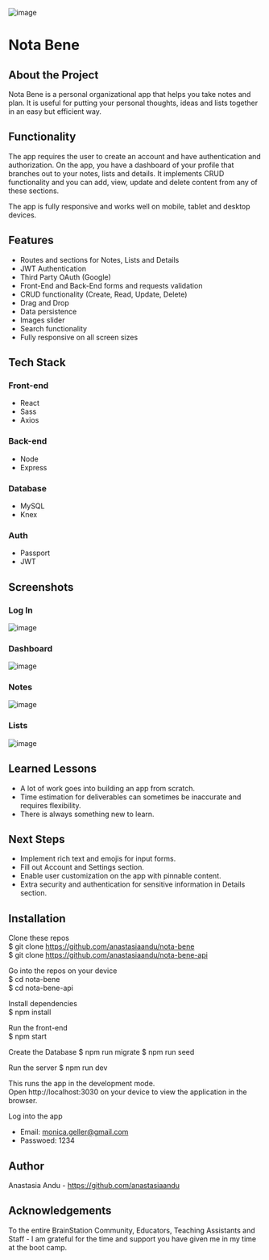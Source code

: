![image](./src/assets/logos/nb-logo-gradient.svg)

# **Nota Bene**

## About the Project 
Nota Bene is a personal organizational app that helps you take notes and plan. It is useful for putting your personal thoughts, ideas and lists together in an easy but efficient way.


## Functionality
The app requires the user to create an account and have authentication and authorization. On the app, you have a dashboard of your profile that branches out to your notes, lists and details. It implements CRUD functionality and you can add, view, update and delete content from any of these sections.

The app is fully responsive and works well on mobile, tablet and desktop devices.


## Features
- Routes and sections for Notes, Lists and Details
- JWT Authentication
- Third Party OAuth (Google)
- Front-End and Back-End forms and requests validation
- CRUD functionality (Create, Read, Update, Delete)
- Drag and Drop
- Data persistence
- Images slider
- Search functionality
- Fully responsive on all screen sizes


## Tech Stack 
### **Front-end**
- React 
- Sass
- Axios

### **Back-end**
- Node
- Express

### **Database**
- MySQL
- Knex

### **Auth**
- Passport
- JWT


## Screenshots
### Log In
![image](./screenshots/login.JPG)
### Dashboard
![image](./screenshots/dashboard.JPG)
### Notes
![image](./screenshots/notes.JPG)
### Lists
![image](./screenshots/lists.JPG)


## Learned Lessons
- A lot of work goes into building an app from scratch.
- Time estimation for deliverables can sometimes be inaccurate and requires flexibility.
- There is always something new to learn.


## Next Steps
- Implement rich text and emojis for input forms.
- Fill out Account and Settings section.
- Enable user customization on the app with pinnable content.
- Extra security and authentication for sensitive information in Details section.


## Installation
Clone these repos  
$ git clone https://github.com/anastasiaandu/nota-bene  
$ git clone https://github.com/anastasiaandu/nota-bene-api  

Go into the repos on your device  
$ cd nota-bene  
$ cd nota-bene-api

Install dependencies  
$ npm install

Run the front-end  
$ npm start

Create the Database 
$ npm run migrate
$ npm run seed

Run the server 
$ npm run dev  

This runs the app in the development mode.  
Open http://localhost:3030 on your device to view the application in the browser.

Log into the app
- Email: monica.geller@gmail.com
- Passwoed: 1234 


## Author
Anastasia Andu - https://github.com/anastasiaandu


## Acknowledgements
To the entire BrainStation Community, Educators, Teaching Assistants and Staff -
I am grateful for the time and support you have given me in my time at the boot camp.
